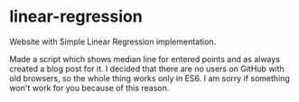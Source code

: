 # linear-regression
Website with Simple Linear Regression implementation.

Made a script which shows median line for entered points and as always created a blog post for it.
I decided that there are no users on GitHub with old browsers, so the whole thing works only in ES6.
I am sorry if something won't work for you because of this reason.
